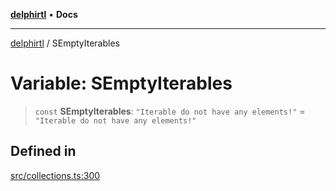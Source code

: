 [**delphirtl**](../README.md) • **Docs**

***

[delphirtl](../globals.md) / SEmptyIterables

# Variable: SEmptyIterables

> `const` **SEmptyIterables**: `"Iterable do not have any elements!"` = `"Iterable do not have any elements!"`

## Defined in

[src/collections.ts:300](https://github.com/chuacw/delphirtl/blob/a42cfe2d9eb3a9ad56345b88288deeb5af05099e/src/collections.ts#L300)
